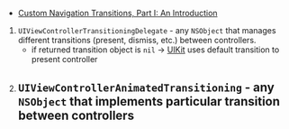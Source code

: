 - [Custom Navigation Transitions, Part I: An Introduction](https://devsign.co/notes/navigation-transitions-1)

1.  `UIViewControllerTransitioningDelegate` - any `NSObject` that manages different transitions (present, dismiss, etc.) between controllers.
	- if returned transition object is  `nil` -> [UIKit](UIKit.md) uses default transition to present controller
1. `UIViewControllerAnimatedTransitioning` - any `NSObject` that implements particular transition between controllers 
	- 